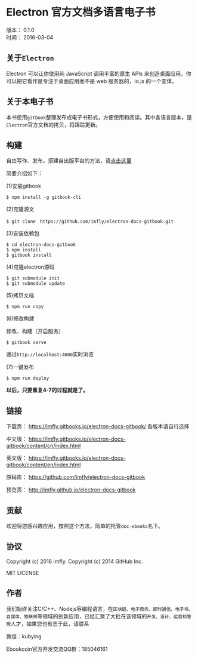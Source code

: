 # Electron 官方文档多语言电子书

版本： 0.1.0  
时间： 2016-03-04

## 关于`Electron`

Electron 可以让你使用纯 JavaScript 调用丰富的原生 APIs 来创造桌面应用。你可以把它看作是专注于桌面应用而不是 web 服务器的，io.js 的一个变体。

## 关于本电子书

本书使用`gitbook`整理发布成电子书形式，方便使用和阅读。其中各语言版本，是`Electron`官方文档的拷贝，将跟踪更新。

## 构建

自由写作、发布，搭建自出版平台的方法，请[点击这里][self-publishing]

简要介绍如下：

(1)安装gitbook

```
$ npm install -g gitbook-cli
```

(2)克隆源文

```
$ git clone　https://github.com/imfly/electron-docs-gitbook.git
```

(3)安装依赖包

```
$ cd electron-docs-gitbook
$ npm install
$ gitbook install
```

(4)克隆electron源码

```
$ git submodule init
$ git submodule update
```

(5)拷贝文档

```
$ npm run copy
```

(6)修改构建

修改、构建（开启服务）

```
$ gitbook serve
```

通过`http://localhost:4000`实时浏览

(7)一键发布

```
$ npm run deploy
```

**以后，只要重复4-7的过程就是了。**

## 链接

下载页： https://imfly.gitbooks.io/electron-docs-gitbook/ 各版本请自行选择

中文版： https://imfly.gitbooks.io/electron-docs-gitbook/content/cn/index.html

英文版： https://imfly.gitbooks.io/electron-docs-gitbook/content/en/index.html

原码库： https://github.com/imfly/electron-docs-gitbook

预览页： http://imfly.github.io/electron-docs-gitbook

## 贡献

欢迎将您感兴趣应用，按照这个方法，简单的托管`doc-ebooks`名下。

## 协议

Copyright (c) 2016 imfly.
Copyright (c) 2014 GitHub Inc.

MIT LICENSE

## 作者

我们始终关注C/C++、Nodejs等编程语言，在`区块链、电子商务、即时通信、电子书、自媒体、物联网`等领域的创新应用，已经汇聚了大批在该领域的`开发、设计、运营和管理`人才，如果您也有志于此，请联系

微信：kubying

Ebookcoin官方开发交流QQ群：185046161

[self-publishing]: https://github.com/imfly/how-to-create-self-publishing-platform
